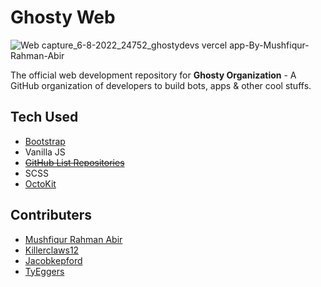 # Ghosty Web

![Web capture_6-8-2022_24752_ghostydevs vercel app-By-Mushfiqur-Rahman-Abir](https://user-images.githubusercontent.com/28858998/183160458-395fa0e6-50ac-4b71-b98f-4eb494208eaf.jpeg)

The official web development repository for **Ghosty Organization** - A GitHub organization of developers to build bots, apps & other cool stuffs.

## Tech Used

- [Bootstrap](https://getbootstrap.com/docs/5.2/getting-started/introduction/)
- Vanilla JS
- ~~[GitHub List Repositories](https://gitlist.himdek.com/)~~
- SCSS
- [OctoKit](https://github.com/octokit/rest.js)

## Contributers

- [Mushfiqur Rahman Abir](https://www.abir-tx.github.io)
- [Killerclaws12](https://github.com/killerclaws12)
- [Jacobkepford](https://github.com/jacobkepford)
- [TyEggers](https://github.com/TyEggers)
